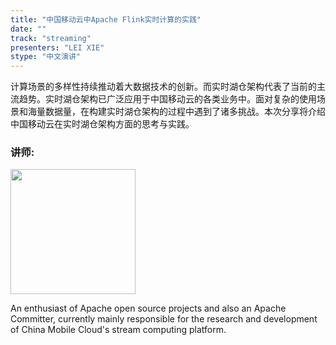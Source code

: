 ```yaml
---
title: "中国移动云中Apache Flink实时计算的实践"
date: ""
track: "streaming"
presenters: "LEI XIE"
stype: "中文演讲"
--- 
```


计算场景的多样性持续推动着大数据技术的创新。而实时湖仓架构代表了当前的主流趋势。实时湖仓架构已广泛应用于中国移动云的各类业务中。面对复杂的使用场景和海量数据量，在构建实时湖仓架构的过程中遇到了诸多挑战。本次分享将介绍中国移动云在实时湖仓架构方面的思考与实践。

### 讲师:

<img src="https://sessionize.com/image/cf5c-400o400o1-HKnHKDN66HEPQDSc9TVhnT.jpg" width="200" /><br/>

An enthusiast of Apache open source projects and also an Apache Committer, currently mainly responsible for the research and development of China Mobile Cloud's stream computing platform.